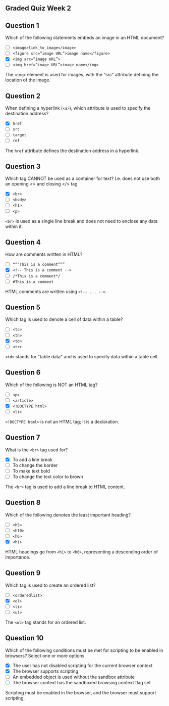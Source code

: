 ## Graded Quiz Week 2

## Question 1

Which of the following statements embeds an image in an HTML document? 

- [ ] `<image>link_to_image</image>`
- [ ] `<figure src=”image URL”>image name</figure>`
- [x] `<img src=”image URL”>`
- [ ] `<img href=”image URL”>image name</img>`

The `<img>` element is used for images, with the “src” attribute defining the location of the image.

## Question 2

When defining a hyperlink (`<a>`), which attribute is used to specify the destination address? 

- [x] `href`
- [ ] `src`
- [ ] `target`
- [ ] `ref`

The `href` attribute defines the destination address in a hyperlink.

## Question 3

Which tag CANNOT be used as a container for text? I.e. does not use both an opening <> and closing </> tag 

- [x] `<br>`
- [ ] `<body>`
- [ ] `<h1>`
- [ ] `<p>`

`<br>` is used as a single line break and does not need to enclose any data within it.

## Question 4

How are comments written in HTML?

- [ ] `“””This is a comment”””`
- [x] `<!-- This is a comment -->`
- [ ] `/*This is a comment*/`
- [ ] `#This is a comment`

HTML comments are written using `<!-- ... -->`.

## Question 5

Which tag is used to denote a cell of data within a table? 

- [ ] `<tc>`
- [ ] `<th>`
- [x] `<td>`
- [ ] `<tr>`

`<td>` stands for "table data" and is used to specify data within a table cell.

## Question 6

Which of the following is NOT an HTML tag? 

- [ ] `<p>`
- [ ] `<article>`
- [x] `<!DOCTYPE html>`
- [ ] `<li>`

`<!DOCTYPE html>` is not an HTML tag; it is a declaration.

## Question 7

What is the `<br>` tag used for? 

- [x] To add a line break
- [ ] To change the border
- [ ] To make text bold
- [ ] To change the text color to brown

The `<br>` tag is used to add a line break to HTML content.

## Question 8

Which of the following denotes the least important heading? 

- [ ] `<h5>`
- [ ] `<h10>`
- [ ] `<h6>`
- [x] `<h1>`

HTML headings go from `<h1>` to `<h6>`, representing a descending order of importance.

## Question 9

Which tag is used to create an ordered list? 

- [ ] `<orderedlist>`
- [x] `<ol>`
- [ ] `<li>`
- [ ] `<ul>`

The `<ol>` tag stands for an ordered list.

## Question 10

Which of the following conditions must be met for scripting to be enabled in browsers? Select one or more options. 

- [x] The user has not disabled scripting for the current browser context
- [x] The browser supports scripting
- [ ] An embedded object is used without the sandbox attribute
- [ ] The browser context has the sandboxed browsing context flag set

Scripting must be enabled in the browser, and the browser must support scripting.


